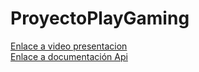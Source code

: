 # ProyectoPlayGaming
<a href="https://www.youtube.com/watch?v=tVkEFsbu-Tw">Enlace a video presentacion</a> <br>
<a href="https://documenter.getpostman.com/view/11639083/SzzgBzkM">Enlace a documentación Api </a>
